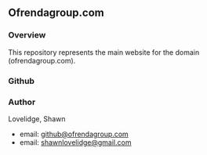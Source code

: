 ## Ofrendagroup.com

### Overview
This repository represents the main website for the domain (ofrendagroup.com).

### Github


### Author
Lovelidge, Shawn
* email: github@ofrendagroup.com
* email: shawnlovelidge@gmail.com

